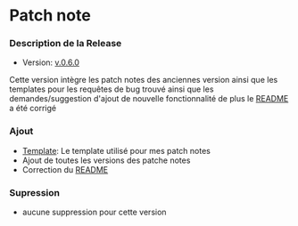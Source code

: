 # Patch note

### Description de la Release

- Version: [v.0.6.0](https://github.com/Merytek/Asteria_bot/releases/tag/v.0.6.0)

Cette version intègre les patch notes des anciennes version ainsi que les templates pour les requêtes de bug trouvé ainsi que les demandes/suggestion d'ajout de nouvelle fonctionnalité de plus le [README](https://github.com/Merytek/Asteria_bot/main/tree/README.md) a été corrigé

### Ajout

- [Template](https://github.com/Merytek/Asteria_bot/main/tree/.github/patch_note/patch_note_template): Le template utilisé pour mes patch notes 
- Ajout de toutes les versions des patche notes 
- Correction du [README](https://github.com/Merytek/Asteria_bot/main/tree/README.md)


### Supression

- aucune suppression pour cette version